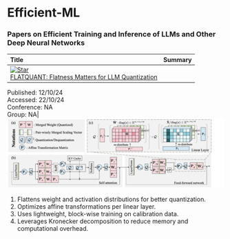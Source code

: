 # Efficient-ML

### Papers on Efficient Training and Inference of LLMs and Other Deep Neural Networks

| **Title** | **Summary** |
|:--|:----:|
| [![Star](https://img.shields.io/github/stars/ruikangliu/FlatQuant.svg?style=social&label=Star)](https://github.com/ruikangliu/FlatQuant)<br>[FLATQUANT: Flatness Matters for LLM Quantization](https://huggingface.co/papers/2410.09426)</br>
Published: 12/10/24</br>
Accessed: 22/10/24<br>
Conference: NA<br>
Group: NA|
<img width="1200" alt="image" src="figures/image.png"> </br> <p align="left"> 
1. Flattens weight and activation distributions for better quantization. </br> 
2. Optimizes affine transformations per linear layer.</br> 
3. Uses lightweight, block-wise training on calibration data.</br> 
4. Leverages Kronecker decomposition to reduce memory and computational overhead.</br></p>



